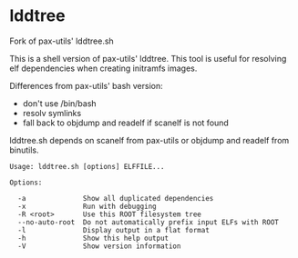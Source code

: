 lddtree
=======

Fork of pax-utils' lddtree.sh

This is a shell version of pax-utils' lddtree. This tool is useful for
resolving elf dependencies when creating initramfs images.

Differences from pax-utils' bash version:
* don't use /bin/bash
* resolv symlinks
* fall back to objdump and readelf if scanelf is not found

lddtree.sh depends on scanelf from pax-utils or objdump and readelf from
binutils.

```
Usage: lddtree.sh [options] ELFFILE...

Options:

  -a              Show all duplicated dependencies
  -x              Run with debugging
  -R <root>       Use this ROOT filesystem tree
  --no-auto-root  Do not automatically prefix input ELFs with ROOT
  -l              Display output in a flat format
  -h              Show this help output
  -V              Show version information
```
